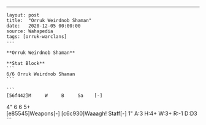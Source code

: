 ---
    layout: post
    title:  "Orruk Weirdnob Shaman"
    date:   2020-12-05 00:00:00
    source: Wahapedia
    tags: [orruk-warclans]
    ---
    
    **Orruk Weirdnob Shaman**
    
    **Stat Block**
    ```
    6/6 Orruk Weirdnob Shaman
    ```
    
    ```
    [56f442]M     W     B     Sa    [-]
4"    6     6     5+    
[e85545]Weapons[-]
[c6c930]Waaagh! Staff[-]
1"     A:3    H:4+   W:3+   R:-1   D:D3  
    ```
    
    
    